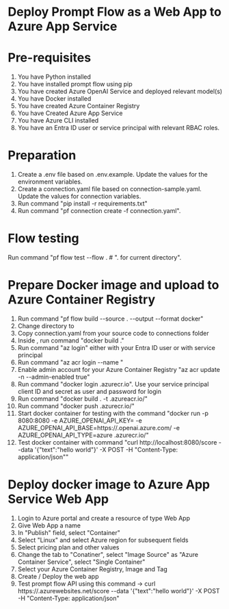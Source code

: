 # Deploy Prompt Flow as a Web App to Azure App Service

# Pre-requisites
1. You have Python installed
2. You have installed prompt flow using pip  
2. You have created Azure OpenAI Service and deployed relevant model(s)
3. You have Docker installed
4. You have created Azure Container Registry  
5. You have Created Azure App Service  
6. You have Azure CLI installed  
7. You have an Entra ID user or service principal with relevant RBAC roles.  


# Preparation  
1. Create a .env file based on .env.example. Update the values for the environment variables.  
2. Create a connection.yaml file based on connection-sample.yaml. Update the values for connection variables.  
3. Run command "pip install -r requirements.txt"  
4. Run command "pf connection create -f connection.yaml".  

# Flow testing
Run command "pf flow test --flow .  # ". for current directory".   

# Prepare Docker image and upload to Azure Container Registry
1. Run command "pf flow build --source . --output <your-output-dir> --format docker"  
2. Change directory to <your-output-dir>   
3. Copy connection.yaml from your source code to connections folder  
4. Inside <your-output-dir>, run command "docker build ."
5. Run command "az login" either with your Entra ID user or with service principal  
6. Run command "az acr login --name <your Azure Container registry name>"
7. Enable admin account for your Azure Container Registry "az acr update -n <your Azure Container registry name> --admin-enabled true"  
8. Run command "docker login <your Azure Container registry name>.azurecr.io". Use your service principal client ID and secret as user and password for login  
9. Run command "docker build . -t <your Azure Container registry name>.azureacr.io/<Name of your flow>"  
10. Run command "docker push <your Azure Container registry name>.azurecr.io/<Name of your flow>"
11. Start docker container for testing with the command "docker run -p 8080:8080 -e AZURE_OPENAI_API_KEY=<your AOAI API key> -e AZURE_OPENAI_API_BASE=https://<your AOAI deployment name>.openai.azure.com/ -e AZURE_OPENAI_API_TYPE=azure  <your Azure Container registry name>.azurecr.io/<Name of your flow>"
12. Test docker container with command "curl http://localhost:8080/score --data '{"text":"hello world"}' -X POST  -H "Content-Type: application/json""

# Deploy docker image to Azure App Service Web App
1. Login to Azure portal and create a resource of type Web App  
2. Give Web App a name
3. In "Publish" field, select "Container"  
4. Select "Linux" and select Azure region for subsequent fields  
5. Select pricing plan and other values  
6. Change the tab to "Conatiner", select "Image Source" as "Azure Container Service", select "Single Container"  
7. Select your Azure Container Registry, Image and Tag  
8. Create / Deploy the web app  
9. Test prompt flow API using this command -> curl https://<your web app name>.azurewebsites.net/score --data '{"text":"hello world"}' -X POST  -H "Content-Type: application/json"
